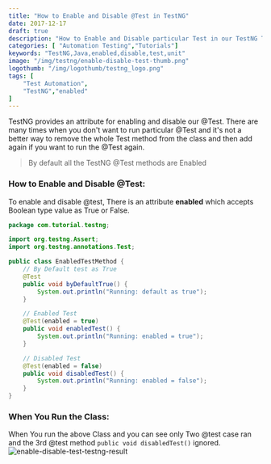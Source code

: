 ```yaml
---
title: "How to Enable and Disable @Test in TestNG"
date: 2017-12-17
draft: true
description: "How to Enable and Disable particular Test in our TestNG Test Class. TestNG can decide which Test should be included in the run or ignored."
categories: [ "Automation Testing","Tutorials"]
keywords: "TestNG,Java,enabled,disable,test,unit"
image: "/img/testng/enable-disable-test-thumb.png"
logothumb: "/img/logothumb/testng_logo.png"
tags: [
    "Test Automation",
    "TestNG","enabled"
]
---
```

TestNG provides an attribute for enabling and disable our @Test. There are many times when you don't want to run particular @Test and it's not a better way to remove the whole Test method from the class and then add again if you want to run the @Test again.

>By default all the TestNG @Test methods are Enabled

### How to Enable and Disable @Test:

To enable and disable @test, There is an attribute **enabled** which accepts Boolean type value as True or False.

```Java
package com.tutorial.testng;

import org.testng.Assert;
import org.testng.annotations.Test;

public class EnabledTestMethod {
    // By Default test as True
    @Test
    public void byDefaultTrue() {
        System.out.println("Running: default as true");
    }

    // Enabled Test
    @Test(enabled = true)
    public void enabledTest() {
        System.out.println("Running: enabled = true");
    }

    // Disabled Test
    @Test(enabled = false)
    public void disabledTest() {
        System.out.println("Running: enabled = false");
    }
}
```
### When You Run the Class:
When You run the above Class and you can see only Two @test case ran and the 3rd @test method `public void disabledTest()` ignored.
![enable-disable-test-testng-result](/img/testng/enable-disable-test-testng-result.png)
